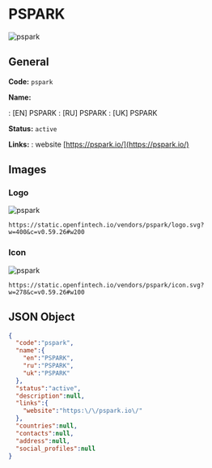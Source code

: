 
# PSPARK 
![pspark](https://static.openfintech.io/vendors/pspark/logo.svg?w=400&c=v0.59.26#w200)  

## General 
 
**Code:** `pspark` 
 
**Name:** 
 
:	[EN] PSPARK 
:	[RU] PSPARK 
:	[UK] PSPARK 
 
**Status:** `active` 
 
**Links:** 
: website [https://pspark.io/](https://pspark.io/) 
 

## Images 

### Logo 
 
![pspark](https://static.openfintech.io/vendors/pspark/logo.svg?w=400&c=v0.59.26#w200)  

```
https://static.openfintech.io/vendors/pspark/logo.svg?w=400&c=v0.59.26#w200
```  

### Icon 
 
![pspark](https://static.openfintech.io/vendors/pspark/icon.svg?w=278&c=v0.59.26#w100)  

```
https://static.openfintech.io/vendors/pspark/icon.svg?w=278&c=v0.59.26#w100
```  

## JSON Object 

```json
{
  "code":"pspark",
  "name":{
    "en":"PSPARK",
    "ru":"PSPARK",
    "uk":"PSPARK"
  },
  "status":"active",
  "description":null,
  "links":{
    "website":"https:\/\/pspark.io\/"
  },
  "countries":null,
  "contacts":null,
  "address":null,
  "social_profiles":null
}
```  
